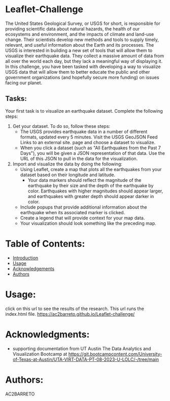 # Leaflet-Challenge
The United States Geological Survey, or USGS for short, is responsible for providing scientific data about natural hazards, the health of our ecosystems and environment, and the impacts of climate and land-use change. Their scientists develop new methods and tools to supply timely, relevant, and useful information about the Earth and its processes.
The USGS is interested in building a new set of tools that will allow them to visualize their earthquake data. They collect a massive amount of data from all over the world each day, but they lack a meaningful way of displaying it. In this challenge, you have been tasked with developing a way to visualize USGS data that will allow them to better educate the public and other government organizations (and hopefully secure more funding) on issues facing our planet.
## Tasks:
Your first task is to visualize an earthquake dataset. Complete the following steps:
1. Get your dataset. To do so, follow these steps:
   - The USGS provides earthquake data in a number of different formats, updated every 5 minutes. Visit the USGS GeoJSON Feed Links to an external site. page and choose a dataset to visualize.
   - When you click a dataset (such as "All Earthquakes from the Past 7 Days"), you will be given a JSON representation of that data. Use the URL of this JSON to pull in the data for the visualization. 
2. Import and visualize the data by doing the following:
   - Using Leaflet, create a map that plots all the earthquakes from your dataset based on their longitude and latitude.
     - Your data markers should reflect the magnitude of the earthquake by their size and the depth of the earthquake by color. Earthquakes with higher magnitudes should appear larger, and earthquakes with greater depth should appear darker in color.
   - Include popups that provide additional information about the earthquake when its associated marker is clicked.
   - Create a legend that will provide context for your map data.
   - Your visualization should look something like the preceding map.
     
# Table of Contents:
- [Introduction](#introduction)
- [Usage](#usage)
- [Acknowledgements](#acknowledgemnets)
- [Authors](#authors)
  
# Usage:<a name="usage"></a>
click on this url to see the results of the research. This url runs the index.html file. 
https://ac2barreto.github.io/Leaflet-challenge/

# Acknowledgments:<a name="acknowledgemnets"></a>
- supporting documentation from UT Austin The Data Analytics and Visualization Bootcamp at https://git.bootcampcontent.com/University-of-Texas-at-Austin/UTA-VIRT-DATA-PT-08-2023-U-LOLC/-/tree/main

# Authors:<a name="authors"></a>
AC2BARRETO
